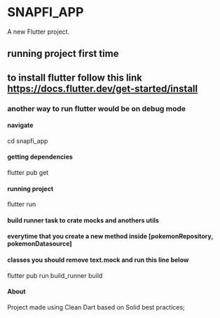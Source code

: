 # SNAPFI_APP

A new Flutter project.

## running project first time
## to install flutter follow this link https://docs.flutter.dev/get-started/install
### another way to run flutter would be on debug mode

#### navigate

cd snapfi_app

#### getting dependencies

flutter pub get

#### running project

flutter run

#### build runner task to crate mocks and anothers utils
#### everytime that you create a new method inside [pokemonRepository, pokemonDatasource]
#### classes you should remove text.mock and run this line below 

flutter pub run build_runner build

#### About

Project made using Clean Dart based on Solid best practices;
